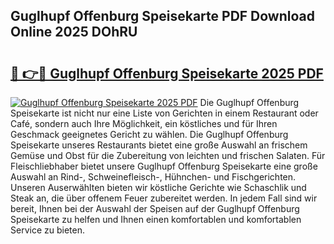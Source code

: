 ## Guglhupf Offenburg Speisekarte PDF Download Online 2025 DOhRU

# <h2><a href="http://gc7itq.nevu.top/?p=Guglhupf+Offenburg+Speisekarte">🔗 👉🔴 Guglhupf Offenburg Speisekarte 2025 PDF</a></h2>

[![Guglhupf Offenburg Speisekarte 2025 PDF](https://i.imgur.com/dBaPXMq.png)](http://gc7itq.nevu.top/?p=Guglhupf+Offenburg+Speisekarte)
Die Guglhupf Offenburg Speisekarte ist nicht nur eine Liste von Gerichten in einem Restaurant oder Café, sondern auch Ihre Möglichkeit, ein köstliches und für Ihren Geschmack geeignetes Gericht zu wählen. Die Guglhupf Offenburg Speisekarte unseres Restaurants bietet eine große Auswahl an frischem Gemüse und Obst für die Zubereitung von leichten und frischen Salaten. Für Fleischliebhaber bietet unsere Guglhupf Offenburg Speisekarte eine große Auswahl an Rind-, Schweinefleisch-, Hühnchen- und Fischgerichten. Unseren Auserwählten bieten wir köstliche Gerichte wie Schaschlik und Steak an, die über offenem Feuer zubereitet werden. In jedem Fall sind wir bereit, Ihnen bei der Auswahl der Speisen auf der Guglhupf Offenburg Speisekarte zu helfen und Ihnen einen komfortablen und komfortablen Service zu bieten.
